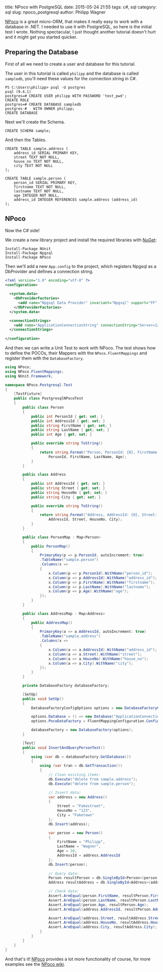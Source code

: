 title: NPoco with PostgreSQL
date: 2015-05-24 21:55
tags: c#, sql
category: sql
slug: npoco_postgresql
author: Philipp Wagner

[NPoco]: https://github.com/schotime/NPoco

[NPoco] is a great micro-ORM, that makes it really easy to work with a database in .NET. I needed to use 
it with PostgreSQL, so here is the initial test I wrote. Nothing spectacular, I just thought another tutorial 
doesn't hurt and it might get you started quicker.

## Preparing the Database  ##

First of all we need to create a user and database for this tutorial. 

The user in this tutorial is called ``philipp`` and the database is called ``sampledb``, you'll need 
these values for the connection string in C#.

```
PS C:\Users\philipp> psql -U postgres
psql (9.4.1)
postgres=# CREATE USER philipp WITH PASSWORD 'test_pwd';
CREATE ROLE
postgres=# CREATE DATABASE sampledb
postgres-#   WITH OWNER philipp;
CREATE DATABASE
```

Next we'll create the Schema.

```
CREATE SCHEMA sample;
```

And then the Tables.

```
CREATE TABLE sample.address (
	address_id SERIAL PRIMARY KEY,
	street TEXT NOT NULL,
	house_no TEXT NOT NULL,
	city TEXT NOT NULL	
);

CREATE TABLE sample.person (
	person_id SERIAL PRIMARY KEY,
	firstname TEXT NOT NULL,
	lastname TEXT NOT NULL,
	age INTEGER NOT NULL,
	address_id INTEGER REFERENCES sample.address (address_id)
);
```

## NPoco ##

Now the C# side! 

We create a new library project and install the required libraries with [NuGet](https://www.nuget.org):

```
Install-Package NUnit
Install-Package Npgsql
Install-Package NPoco
```

Then we'll add a new ``App.config`` to the project, which registers Npgsql as a DbProvider and defines a connection string.

```xml
<?xml version="1.0" encoding="utf-8" ?>
<configuration>
  
  <system.data>
    <DbProviderFactories>
      <add name="Npgsql Data Provider" invariant="Npgsql" support="FF" description=".Net Framework Data Provider for Postgresql Server" type="Npgsql.NpgsqlFactory, Npgsql" />
    </DbProviderFactories>
  </system.data>

  <connectionStrings>
    <add name="ApplicationConnectionString" connectionString="Server=127.0.0.1;Port=5432;Database=sampledb;User Id=philipp;Password=test_pwd;" providerName="Npgsql" />
  </connectionStrings>
  
</configuration>
```

And then we can write a Unit Test to work with NPoco. The test shows how to define the POCOs, their Mappers with the ``NPoco.FluentMappings`` and register them with the ``DatabaseFactory``.

```csharp
using NPoco;
using NPoco.FluentMappings;
using NUnit.Framework;

namespace NPoco.Postgresql.Test
{
    [TestFixture]
    public class PostgresqlNPocoTest
    {
        public class Person
        {
            public int PersonId { get; set; }
            public int AddressId { get; set; }
            public string FirstName { get; set; }
            public string LastName { get; set; }
            public int Age { get; set; }

            public override string ToString()
            {
                return string.Format("Person, PersonId: {0}, FirstName: {1}, LastName: {2}, Age: {3}",
                    PersonId, FirstName, LastName, Age);
            }
        }

        public class Address
        {
            public int AddressId { get; set; }
            public string Street { get; set; }
            public string HouseNo { get; set; }
            public string City { get; set; }

            public override string ToString()
            {
                return string.Format("Address, AddressId: {0}, Street: {1}, HouseNo: {2}, City: {3}",
                    AddressId, Street, HouseNo, City);
            }
        }

        public class PersonMap : Map<Person>
        {
            public PersonMap()
            {
                PrimaryKey(p => p.PersonId, autoIncrement: true)
                .TableName("sample.person")
                .Columns(x =>
                {
                    x.Column(p => p.PersonId).WithName("person_id");
                    x.Column(p => p.AddressId).WithName("address_id");
                    x.Column(p => p.FirstName).WithName("firstname");
                    x.Column(p => p.LastName).WithName("lastname");
                    x.Column(p => p.Age).WithName("age");
                });
            }
        }

        public class AddressMap : Map<Address>
        {
            public AddressMap()
            {
                PrimaryKey(a => a.AddressId, autoIncrement: true)
                .TableName("sample.address")
                .Columns(x =>
                {
                    x.Column(a => a.AddressId).WithName("address_id");
                    x.Column(a => a.Street).WithName("street");
                    x.Column(a => a.HouseNo).WithName("house_no");
                    x.Column(a => a.City).WithName("city");
                });
            }
        }

        private DatabaseFactory databaseFactory;

        [SetUp]
        public void SetUp()
        {
            DatabaseFactoryConfigOptions options = new DatabaseFactoryConfigOptions();

            options.Database = () => new Database("ApplicationConnectionString");
            options.PocoDataFactory = FluentMappingConfiguration.Configure(new PersonMap(), new AddressMap());

            databaseFactory = new DatabaseFactory(options);
        }

        [Test]
        public void InsertAndQueryPersonTest()
        {
            using (var db = databaseFactory.GetDatabase())
            {
                using (var tran = db.GetTransaction())
                {
                    // Clean existing items:
                    db.Execute("delete from sample.address");
                    db.Execute("delete from sample.person");

                    // Insert data:
                    var address = new Address()
                    {
                        Street = "Fakestreet",
                        HouseNo = "123",
                        City = "Faketown"
                    };
                    db.Insert(address);

                    var person = new Person()
                    {
                        FirstName = "Philipp",
                        LastName = "Wagner",
                        Age = 10,
                        AddressId = address.AddressId
                    };
                    db.Insert(person);
                    
                    // Query data:
                    Person resultPerson = db.SingleById<Person>(person.PersonId);
                    Address resultAddress = db.SingleById<Address>(address.AddressId);

                    // Check data:
                    Assert.AreEqual(person.FirstName, resultPerson.FirstName);
                    Assert.AreEqual(person.LastName, resultPerson.LastName);
                    Assert.AreEqual(person.Age, resultPerson.Age);
                    Assert.AreEqual(address.AddressId, resultPerson.AddressId);

                    Assert.AreEqual(address.Street, resultAddress.Street);
                    Assert.AreEqual(address.HouseNo, resultAddress.HouseNo);
                    Assert.AreEqual(address.City, resultAddress.City);
                }
            }
        }
    }
}
```

And that's it! [NPoco] provides a lot more functionality of course, for more examples see the [NPoco wiki](https://github.com/schotime/NPoco/wiki). 